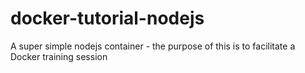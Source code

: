 # docker-tutorial-nodejs
A super simple nodejs container - the purpose of this is to facilitate a Docker training session
